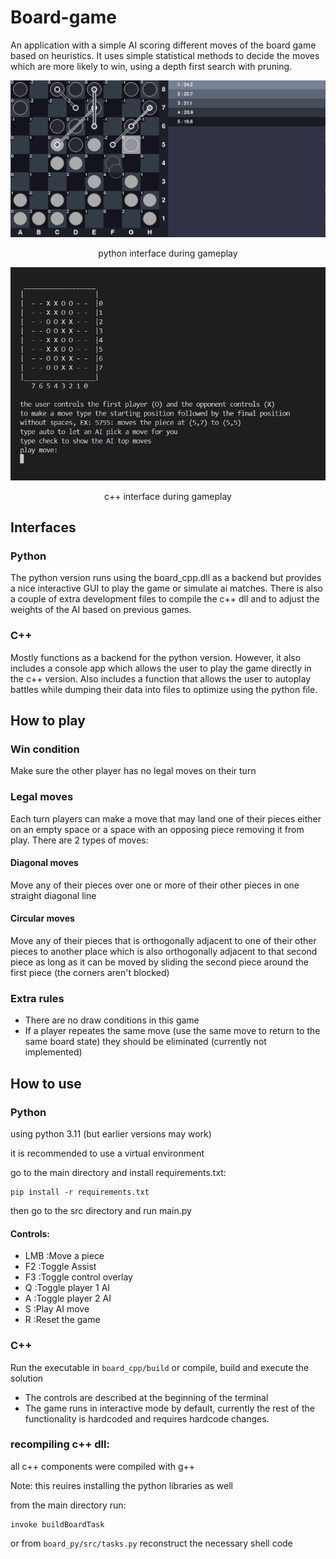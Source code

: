 # Board-game
 An application with a simple AI scoring different moves of the board game based on heuristics. It uses simple statistical methods to decide the moves which are more likely to win, using a depth first search with pruning.

![python interface during gameplay](sc1.png)
<p align="center"> python interface during gameplay </p>

![c++ interface during gameplay](sc2.png)
<p align="center"> c++ interface during gameplay </p>

## Interfaces
 ### Python
 The python version runs using the board_cpp.dll as a backend but provides a nice interactive GUI to play the game or simulate ai matches. There is also a couple of extra development files to compile the c++ dll and to adjust the weights of the AI based on previous games.

 ### C++
 Mostly functions as a backend for the python version. However, it also includes a console app which allows the user to play the game directly in the c++ version. Also includes a function that allows the user to autoplay battles while dumping their data into files to optimize using the python file.


 ## How to play
 ### Win condition
 Make sure the other player has no legal moves on their turn
 ### Legal moves
 Each turn players can make a move that may land one of their pieces either on an empty space or a space with an opposing piece removing it from play.
 There are 2 types of moves:
 #### Diagonal moves
 Move any of their pieces over one or more of their other pieces in one straight diagonal line
 #### Circular moves
 Move any of their pieces that is orthogonally adjacent to one of their other pieces to another place which is also orthogonally adjacent to that second piece as long as it can be moved by sliding the second piece around the first piece (the corners aren't blocked)

### Extra rules
- There are no draw conditions in this game
- If a player repeates the same move (use the same move to return to the same board state) they should be eliminated (currently not implemented)

## How to use
### Python
using python 3.11 (but earlier versions may work)

it is recommended to use a virtual environment

go to the main directory and install requirements.txt:

```shell
pip install -r requirements.txt
```

then go to the src directory and run main.py

#### Controls:
- LMB	:Move a piece
- F2	:Toggle Assist
- F3	:Toggle control overlay
- Q		:Toggle player 1 AI
- A		:Toggle player 2 AI
- S		:Play AI move
- R		:Reset the game

### C++
Run the executable in `board_cpp/build` or compile, build and execute the solution
- The controls are described at the beginning of the terminal
- The game runs in interactive mode by default, currently the rest of the functionality is hardcoded and requires hardcode changes.

### recompiling c++ dll:
all c++ components were compiled with g++

Note: this reuires installing the python libraries as well

from the main directory run:
```shell
invoke buildBoardTask
```

or from `board_py/src/tasks.py` reconstruct the necessary shell code
